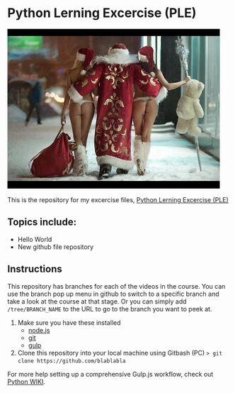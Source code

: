 # Python Lerning Excercise (PLE)
![Python Lerning Excercise (PLE)](santa.jpg)

This is the repository for my excercise files, [Python Lerning Excercise (PLE)](https://en.wikipedia.org/wiki/Python_(programming_language))

## Topics include:
- Hello World
- New github file repository

## Instructions
This repository has branches for each of the videos in the course. You can use the branch pop up menu in github to switch to a specific branch and take a look at the course at that stage. Or you can simply add `/tree/BRANCH_NAME` to the URL to go to the branch you want to peek at.

1. Make sure you have these installed
	- [node.js](http://nodejs.org/)
	- [git](http://git-scm.com/)
	- [gulp](http://gulpjs.com/)
2. Clone this repository into your local machine using Gitbash (PC) `> git clone https://github.com/blablabla`

For more help setting up a comprehensive Gulp.js workflow, check out [Python WIKI](https://en.wikipedia.org/wiki/Python_(programming_language)).
